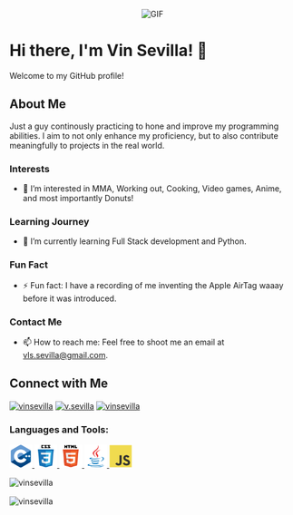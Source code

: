 <p align= 'center'>
  <img alt='GIF' src = 'https://github.com/user-attachments/assets/58a0a492-c01d-4281-809f-1f6ed38fdbc5'/>
</p>

# Hi there, I'm Vin Sevilla! 👋

Welcome to my GitHub profile!

## About Me
Just a guy continously practicing to hone and improve my programming abilities.
I aim to not only enhance my proficiency, but to also contribute meaningfully to projects in the real world.

### Interests
- 👀 I’m interested in MMA, Working out, Cooking, Video games, Anime, and most importantly Donuts!
  
### Learning Journey
- 🌱 I’m currently learning Full Stack development and Python.

### Fun Fact
- ⚡ Fun fact: I have a recording of me inventing the Apple AirTag waaay before it was introduced.

### Contact Me
- 📫 How to reach me: Feel free to shoot me an email at vls.sevilla@gmail.com.

## Connect with Me
<!--[LinkedIn](https://www.linkedin.com/in/venancio-sevilla-4b37802b7/)-->
<!--[Instagram](https://www.instagram.com/v.sevilla/)-->
<p align="left">
<a href="https://www.linkedin.com/in/venancio-sevilla-4b37802b7/" target="_blank"><img align="center" src="https://raw.githubusercontent.com/rahuldkjain/github-profile-readme-generator/master/src/images/icons/Social/linked-in-alt.svg" alt="vinsevilla" height="30" width="40" /></a>
<a href="https://instagram.com/v.sevilla" target="blank"><img align="center" src="https://raw.githubusercontent.com/rahuldkjain/github-profile-readme-generator/master/src/images/icons/Social/instagram.svg" alt="v.sevilla" height="30" width="40" /></a>
<a href="https://www.leetcode.com/vinsevilla" target="blank"><img align="center" src="https://raw.githubusercontent.com/rahuldkjain/github-profile-readme-generator/master/src/images/icons/Social/leet-code.svg" alt="vinsevilla" height="30" width="40" /></a>
</p>

<h3 align="left">Languages and Tools:</h3>
<p align="left"> <a href="https://www.w3schools.com/cpp/" target="_blank" rel="noreferrer"> <img src="https://raw.githubusercontent.com/devicons/devicon/master/icons/cplusplus/cplusplus-original.svg" alt="cplusplus" width="40" height="40"/> </a> <a href="https://www.w3schools.com/css/" target="_blank" rel="noreferrer"> <img src="https://raw.githubusercontent.com/devicons/devicon/master/icons/css3/css3-original-wordmark.svg" alt="css3" width="40" height="40"/> </a> <a href="https://www.w3.org/html/" target="_blank" rel="noreferrer"> <img src="https://raw.githubusercontent.com/devicons/devicon/master/icons/html5/html5-original-wordmark.svg" alt="html5" width="40" height="40"/> </a> <a href="https://www.java.com" target="_blank" rel="noreferrer"> <img src="https://raw.githubusercontent.com/devicons/devicon/master/icons/java/java-original.svg" alt="java" width="40" height="40"/> </a> <a href="https://developer.mozilla.org/en-US/docs/Web/JavaScript" target="_blank" rel="noreferrer"> <img src="https://raw.githubusercontent.com/devicons/devicon/master/icons/javascript/javascript-original.svg" alt="javascript" width="40" height="40"/> </a> </p>

<p><img align="center" src="https://github-readme-stats.vercel.app/api/top-langs?username=vinsevilla&show_icons=true&locale=en&layout=compact" alt="vinsevilla" /></p>

<p><img align="center" src="https://github-readme-streak-stats.herokuapp.com/?user=vinsevilla&" alt="vinsevilla" /></p>

